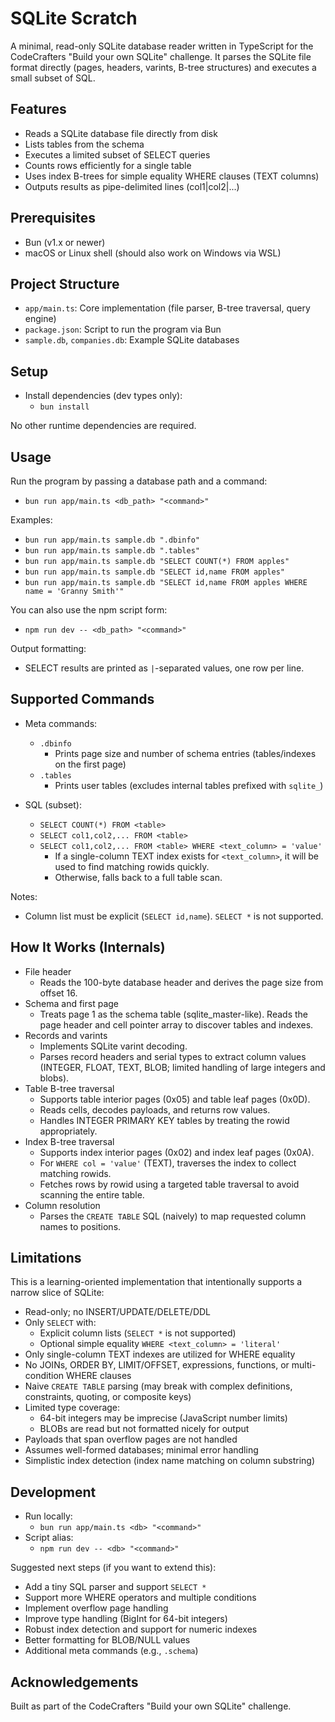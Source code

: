 # SQLite Scratch

A minimal, read-only SQLite database reader written in TypeScript for the CodeCrafters "Build your own SQLite" challenge. It parses the SQLite file format directly (pages, headers, varints, B-tree structures) and executes a small subset of SQL.

## Features

- Reads a SQLite database file directly from disk
- Lists tables from the schema
- Executes a limited subset of SELECT queries
- Counts rows efficiently for a single table
- Uses index B-trees for simple equality WHERE clauses (TEXT columns)
- Outputs results as pipe-delimited lines (col1|col2|...)

## Prerequisites

- Bun (v1.x or newer)
- macOS or Linux shell (should also work on Windows via WSL)

## Project Structure

- `app/main.ts`: Core implementation (file parser, B-tree traversal, query engine)
- `package.json`: Script to run the program via Bun
- `sample.db`, `companies.db`: Example SQLite databases

## Setup

- Install dependencies (dev types only):
  - `bun install`

No other runtime dependencies are required.

## Usage

Run the program by passing a database path and a command:

- `bun run app/main.ts <db_path> "<command>"`

Examples:
- `bun run app/main.ts sample.db ".dbinfo"`
- `bun run app/main.ts sample.db ".tables"`
- `bun run app/main.ts sample.db "SELECT COUNT(*) FROM apples"`
- `bun run app/main.ts sample.db "SELECT id,name FROM apples"`
- `bun run app/main.ts sample.db "SELECT id,name FROM apples WHERE name = 'Granny Smith'"`

You can also use the npm script form:
- `npm run dev -- <db_path> "<command>"`

Output formatting:
- SELECT results are printed as `|`-separated values, one row per line.

## Supported Commands

- Meta commands:
  - `.dbinfo`
    - Prints page size and number of schema entries (tables/indexes on the first page)
  - `.tables`
    - Prints user tables (excludes internal tables prefixed with `sqlite_`)

- SQL (subset):
  - `SELECT COUNT(*) FROM <table>`
  - `SELECT col1,col2,... FROM <table>`
  - `SELECT col1,col2,... FROM <table> WHERE <text_column> = 'value'`
    - If a single-column TEXT index exists for `<text_column>`, it will be used to find matching rowids quickly.
    - Otherwise, falls back to a full table scan.

Notes:
- Column list must be explicit (`SELECT id,name`). `SELECT *` is not supported.

## How It Works (Internals)

- File header
  - Reads the 100-byte database header and derives the page size from offset 16.
- Schema and first page
  - Treats page 1 as the schema table (sqlite_master-like). Reads the page header and cell pointer array to discover tables and indexes.
- Records and varints
  - Implements SQLite varint decoding.
  - Parses record headers and serial types to extract column values (INTEGER, FLOAT, TEXT, BLOB; limited handling of large integers and blobs).
- Table B-tree traversal
  - Supports table interior pages (0x05) and table leaf pages (0x0D).
  - Reads cells, decodes payloads, and returns row values.
  - Handles INTEGER PRIMARY KEY tables by treating the rowid appropriately.
- Index B-tree traversal
  - Supports index interior pages (0x02) and index leaf pages (0x0A).
  - For `WHERE col = 'value'` (TEXT), traverses the index to collect matching rowids.
  - Fetches rows by rowid using a targeted table traversal to avoid scanning the entire table.
- Column resolution
  - Parses the `CREATE TABLE` SQL (naively) to map requested column names to positions.

## Limitations

This is a learning-oriented implementation that intentionally supports a narrow slice of SQLite:

- Read-only; no INSERT/UPDATE/DELETE/DDL
- Only `SELECT` with:
  - Explicit column lists (`SELECT *` is not supported)
  - Optional simple equality `WHERE <text_column> = 'literal'`
- Only single-column TEXT indexes are utilized for WHERE equality
- No JOINs, ORDER BY, LIMIT/OFFSET, expressions, functions, or multi-condition WHERE clauses
- Naive `CREATE TABLE` parsing (may break with complex definitions, constraints, quoting, or composite keys)
- Limited type coverage:
  - 64-bit integers may be imprecise (JavaScript number limits)
  - BLOBs are read but not formatted nicely for output
- Payloads that span overflow pages are not handled
- Assumes well-formed databases; minimal error handling
- Simplistic index detection (index name matching on column substring)

## Development

- Run locally:
  - `bun run app/main.ts <db> "<command>"`
- Script alias:
  - `npm run dev -- <db> "<command>"`

Suggested next steps (if you want to extend this):
- Add a tiny SQL parser and support `SELECT *`
- Support more WHERE operators and multiple conditions
- Implement overflow page handling
- Improve type handling (BigInt for 64-bit integers)
- Robust index detection and support for numeric indexes
- Better formatting for BLOB/NULL values
- Additional meta commands (e.g., `.schema`)

## Acknowledgements

Built as part of the CodeCrafters "Build your own SQLite" challenge.